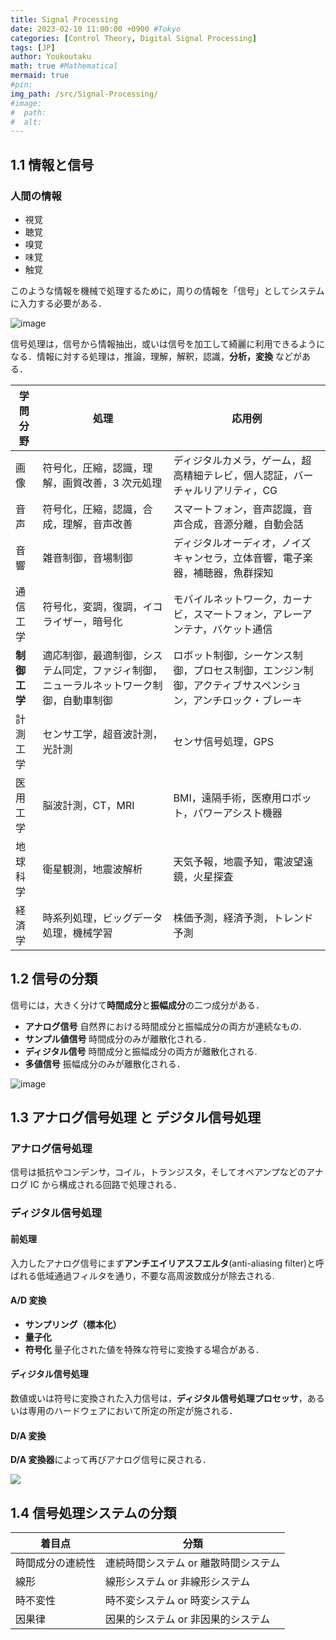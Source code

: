 ```yaml
---
title: Signal Processing
date: 2023-02-10 11:00:00 +0900 #Tokyo
categories: [Control Theory, Digital Signal Processing]
tags: [JP]
author: Youkoutaku
math: true #Mathematical
mermaid: true
#pin:
img_path: /src/Signal-Processing/
#image:
#  path:
#  alt:
---
```


## 1.1 情報と信号

### 人間の情報

- 視覚
- 聴覚
- 嗅覚
- 味覚
- 触覚

このような情報を機械で処理するために，周りの情報を「信号」としてシステムに入力する必要がある．

![image](20230222113629.png)

信号処理は，信号から情報抽出，或いは信号を加工して綺麗に利用できるようになる．情報に対する処理は，推論，理解，解釈，認識，**分析，変換** などがある．

| 学問分野     | 処理                                                                                   | 応用例                                                                                                     |
| ------------ | -------------------------------------------------------------------------------------- | ---------------------------------------------------------------------------------------------------------- |
| 画像         | 符号化，圧縮，認識，理解，画質改善，3 次元処理                                         | ディジタルカメラ，ゲーム，超高精細テレビ，個人認証，バーチャルリアリティ，CG                               |
| 音声         | 符号化，圧縮，認識，合成，理解，音声改善                                               | スマートフォン，音声認識，音声合成，音源分離，自動会話                                                     |
| 音響         | 雑音制御，音場制御                                                                     | ディジタルオーディオ，ノイズキャンセラ，立体音響，電子楽器，補聴器，魚群探知                               |
| 通信工学     | 符号化，変調，復調，イコライザー，暗号化                                               | モバイルネットワーク，カーナビ，スマートフォン，アレーアンテナ，バケット通信                               |
| **制御工学** | 適応制御，最適制御，システム同定，ファジィ制御，ニューラルネットワーク制御，自動車制御 | ロボット制御，シーケンス制御，プロセス制御，エンジン制御，アクティブサスペンション，アンチロック・ブレーキ |
| 計測工学     | センサ工学，超音波計測，光計測                                                         | センサ信号処理，GPS                                                                                        |
| 医用工学     | 脳波計測，CT，MRI                                                                      | BMI，遠隔手術，医療用ロボット，パワーアシスト機器                                                          |
| 地球科学     | 衛星観測，地震波解析                                                                   | 天気予報，地震予知，電波望遠鏡，火星探査                                                                   |
| 経済学       | 時系列処理，ビッグデータ処理，機械学習                                                 | 株価予測，経済予測，トレンド予測                                                                           |

## 1.2 信号の分類

信号には，大きく分けて**時間成分**と**振幅成分**の二つ成分がある．

- **アナログ信号**
  自然界における時間成分と振幅成分の両方が連続なもの.
- **サンプル値信号**
  時間成分のみが離散化される．
- **ディジタル信号**
  時間成分と振幅成分の両方が離散化される.
- **多値信号**
  振幅成分のみが離散化される．

![image](20230222113629.png)

## 1.3 アナログ信号処理 と デジタル信号処理

### アナログ信号処理

信号は抵抗やコンデンサ，コイル，トランジスタ，そしてオペアンプなどのアナログ IC から構成される回路で処理される．

### ディジタル信号処理

#### 前処理

入力したアナログ信号にまず**アンチエイリアスフエルタ**(anti-aliasing filter)と呼ばれる低域通過フィルタを通り，不要な高周波数成分が除去される.

#### A/D 変換

- **サンプリング（標本化）**
- **量子化**
- **符号化**
  量子化された値を特殊な符号に変換する場合がある．

#### ディジタル信号処理

数値或いは符号に変換された入力信号は，**ディジタル信号処理プロセッサ**，あるいは専用のハードウェアにおいて所定の所定が施される．

#### D/A 変換

**D/A 変換器**によって再びアナログ信号に戻される．

![](https://th.bing.com/th/id/R.99f4ae3ea3193d7f73e479c8e6a0dfb4?rik=A7rj%2bpjnC1kptA&riu=http%3a%2f%2fwww.heg.co.jp%2fdspnyuumon%2fimages%2f2-1-1.gif&ehk=wANj5WThcM9q6V9t6UMxZytZtWce1kOY66JfdR%2ftMyw%3d&risl=&pid=ImgRaw&r=0&sres=1&sresct=1)

## 1.4 信号処理システムの分類

| 着目点           | 分類                                 |
| ---------------- | ------------------------------------ |
| 時間成分の連続性 | 連続時間システム or 離散時間システム |
| 線形             | 線形システム or 非線形システム       |
| 時不変性         | 時不変システム or 時変システム       |
| 因果律           | 因果的システム or 非因果的システム   |
